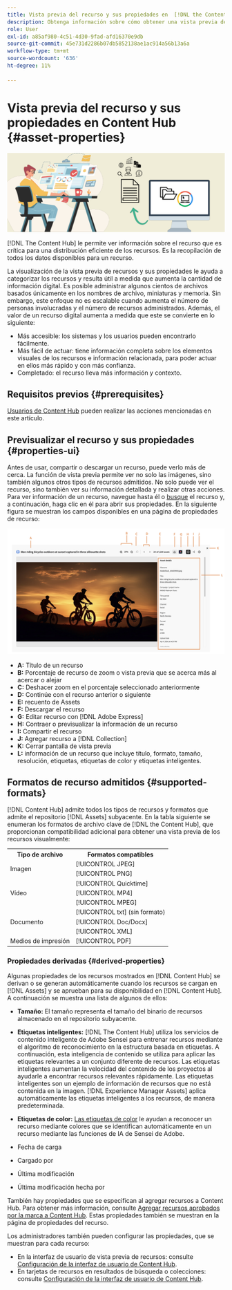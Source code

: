 ```yaml
---
title: Vista previa del recurso y sus propiedades en  [!DNL the Content Hub]
description: Obtenga información sobre cómo obtener una vista previa de recursos y propiedades en  [!DNL Content Hub]
role: User
exl-id: a85af980-4c51-4d30-9fad-afd16370e9db
source-git-commit: 45e731d2286b07db5852138ae1ac914a56b13a6a
workflow-type: tm+mt
source-wordcount: '636'
ht-degree: 11%

---
```


# Vista previa del recurso y sus propiedades en Content Hub {#asset-properties}

![Imagen del titular de metadatos](assets/metadata-banner-image.png)

[!DNL The Content Hub] le permite ver información sobre el recurso que es crítica para una distribución eficiente de los recursos. Es la recopilación de todos los datos disponibles para un recurso.

La visualización de la vista previa de recursos y sus propiedades le ayuda a categorizar los recursos y resulta útil a medida que aumenta la cantidad de información digital. Es posible administrar algunos cientos de archivos basados únicamente en los nombres de archivo, miniaturas y memoria. Sin embargo, este enfoque no es escalable cuando aumenta el número de personas involucradas y el número de recursos administrados. Además, el valor de un recurso digital aumenta a medida que este se convierte en lo siguiente:

* Más accesible: los sistemas y los usuarios pueden encontrarlo fácilmente.
* Más fácil de actuar: tiene información completa sobre los elementos visuales de los recursos e información relacionada, para poder actuar en ellos más rápido y con más confianza.
* Completado: el recurso lleva más información y contexto.

## Requisitos previos {#prerequisites}

[Usuarios de Content Hub](deploy-content-hub.md#onboard-content-hub-users) pueden realizar las acciones mencionadas en este artículo.

## Previsualizar el recurso y sus propiedades {#properties-ui}

Antes de usar, compartir o descargar un recurso, puede verlo más de cerca. La función de vista previa permite ver no solo las imágenes, sino también algunos otros tipos de recursos admitidos. No solo puede ver el recurso, sino también ver su información detallada y realizar otras acciones. Para ver información de un recurso, navegue hasta él o [busque](search-assets.md) el recurso y, a continuación, haga clic en él para abrir sus propiedades. En la siguiente figura se muestran los campos disponibles en una página de propiedades de recurso:

![Propiedades de la interfaz de usuario de un recurso](assets/properties-ui.png)

* **A:** Título de un recurso
* **B:** Porcentaje de recurso de zoom o vista previa que se acerca más al acercar o alejar
* **C:** Deshacer zoom en el porcentaje seleccionado anteriormente
* **D:** Continúe con el recurso anterior o siguiente
* **E:** recuento de Assets
* **F:** Descargar el recurso
* **G:** Editar recurso con [!DNL Adobe Express]
* **H:** Contraer o previsualizar la información de un recurso
* **I:** Compartir el recurso
* **J:** Agregar recurso a [!DNL Collection]
* **K:** Cerrar pantalla de vista previa
* **L:** información de un recurso que incluye título, formato, tamaño, resolución, etiquetas, etiquetas de color y etiquetas inteligentes.

## Formatos de recurso admitidos {#supported-formats}

[!DNL Content Hub] admite todos los tipos de recursos y formatos que admite el repositorio [!DNL Assets] subyacente. En la tabla siguiente se enumeran los formatos de archivo clave de [!DNL the Content Hub], que proporcionan compatibilidad adicional para obtener una vista previa de los recursos visualmente:

<table> 
    <tbody>
     <tr>
      <th><strong>Tipo de archivo</strong></th>
      <th><strong>Formatos compatibles</strong></th>
     </tr>
     <tr>
        <td rowspan="3"> Imagen </td>
    </tr>
    </tr>
    <tr>
        <td>[!UICONTROL JPEG]</td>
    </tr>
    <tr>
        <td>[!UICONTROL PNG]</td>
    </tr>
    <tr>
        <td rowspan="4"> Vídeo </td>
    </tr>
    </tr>
    <tr>
        <td>[!UICONTROL Quicktime]</td>
    </tr>
    <tr>
        <td>[!UICONTROL MP4]</td>
    </tr>
    <tr>
        <td>[!UICONTROL MPEG]</td>
    </tr>
    <tr>
        <td rowspan="4"> Documento </td>
    </tr>
    </tr>
    <tr>
        <td>[!UICONTROL txt] (sin formato)</td>
    </tr>
    <tr>
        <td>[!UICONTROL Doc/Docx]</td>
    </tr>
    <tr>
        <td>[!UICONTROL XML]</td>
    </tr>
    <tr>
        <td rowspan="2"> Medios de impresión </td>
    </tr>
    </tr>
    <tr>
        <td>[!UICONTROL PDF]</td>
    </tr>
    </tbody>
</table>

### Propiedades derivadas {#derived-properties}

Algunas propiedades de los recursos mostrados en [!DNL Content Hub] se derivan o se generan automáticamente cuando los recursos se cargan en [!DNL Assets] y se aprueban para su disponibilidad en [!DNL Content Hub]. A continuación se muestra una lista de algunos de ellos:

* **Tamaño:** El tamaño representa el tamaño del binario de recursos almacenado en el repositorio subyacente.

<!--* **Tags:** Tags help you categorize assets that can be browsed and searched more efficiently. Tagging helps in propagating the appropriate taxonomy to other users and workflows. -->

* **Etiquetas inteligentes:** [!DNL The Content Hub] utiliza los servicios de contenido inteligente de Adobe Sensei para entrenar recursos mediante el algoritmo de reconocimiento en la estructura basada en etiquetas. A continuación, esta inteligencia de contenido se utiliza para aplicar las etiquetas relevantes a un conjunto diferente de recursos. Las etiquetas inteligentes aumentan la velocidad del contenido de los proyectos al ayudarle a encontrar recursos relevantes rápidamente. Las etiquetas inteligentes son un ejemplo de información de recursos que no está contenida en la imagen. [!DNL Experience Manager Assets] aplica automáticamente las etiquetas inteligentes a los recursos, de manera predeterminada.

* **Etiquetas de color:** [Las etiquetas de color](#https://experienceleague.adobe.com/docs/experience-manager-cloud-service/content/assets/manage/color-tag-images.html?lang=es) le ayudan a reconocer un recurso mediante colores que se identifican automáticamente en un recurso mediante las funciones de IA de Sensei de Adobe.

* Fecha de carga

* Cargado por

* Última modificación

* Última modificación hecha por

También hay propiedades que se especifican al agregar recursos a Content Hub. Para obtener más información, consulte [Agregar recursos aprobados por la marca a Content Hub](upload-brand-approved-assets.md). Estas propiedades también se muestran en la página de propiedades del recurso.

Los administradores también pueden configurar las propiedades, que se muestran para cada recurso:

* En la interfaz de usuario de vista previa de recursos: consulte [Configuración de la interfaz de usuario de Content Hub](configure-content-hub-ui-options.md#configure-asset-details-content-hub).
* En tarjetas de recursos en resultados de búsqueda o colecciones: consulte [Configuración de la interfaz de usuario de Content Hub](configure-content-hub-ui-options.md#asset-card).

<!--

### Date range {#date-range} 

The date range allows you to select dates you want to see the assets. You can customize date range by choosing the start and end dates. 

-->
